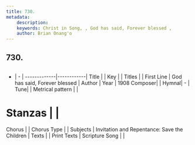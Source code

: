 ```yaml
---
title: 730. 
metadata:
    description: 
    keywords: Christ in Song, , God has said, Forever blessed , 
    author: Brian Onang'o
---
```



## 730. 

```txt

```

- |   -  |
-------------|------------|
Title |  |
Key |  |
Titles |  |
First Line | God has said, Forever blessed  |
Author | 
Year | 1908
Composer|  |
Hymnal|  - |
Tune|  |
Metrical pattern | |
# Stanzas |  |
Chorus |  |
Chorus Type |  |
Subjects | Invitation and Repentance: Save the Children |
Texts |  |
Print Texts | 
Scripture Song |  |
  
